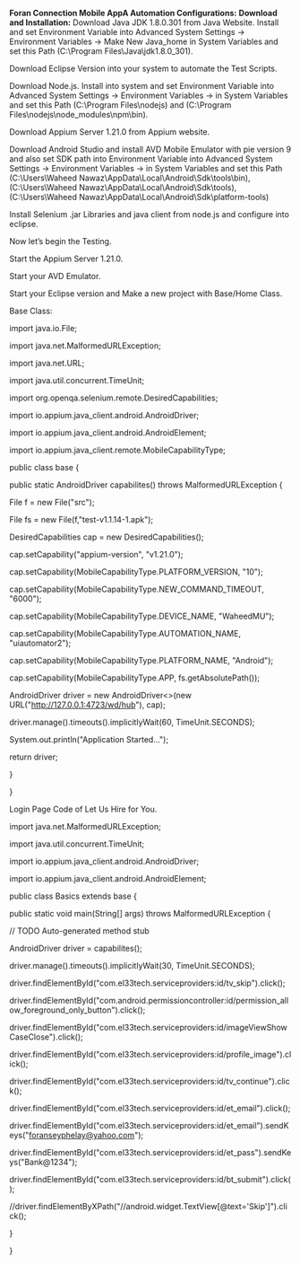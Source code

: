 ****Foran Connection Mobile AppA Automation Configurations:****
**Download and Installation:**
Download Java JDK 1.8.0.301 from Java Website. Install and set Environment Variable into Advanced System Settings → Environment Variables → Make New Java_home in System Variables and set this Path (C:\Program Files\Java\jdk1.8.0_301).

Download Eclipse Version into your system to automate the Test Scripts.

Download Node.js. Install into system and set Environment Variable into Advanced System Settings → Environment Variables → in System Variables and set this Path (C:\Program Files\nodejs) and (C:\Program Files\nodejs\node_modules\npm\bin).

Download Appium Server 1.21.0 from Appium website.

Download Android Studio and install AVD Mobile Emulator with pie version 9 and also set SDK path into Environment Variable into Advanced System Settings → Environment Variables → in System Variables and set this Path (C:\Users\Waheed Nawaz\AppData\Local\Android\Sdk\tools\bin), (C:\Users\Waheed Nawaz\AppData\Local\Android\Sdk\tools), (C:\Users\Waheed Nawaz\AppData\Local\Android\Sdk\platform-tools)

Install Selenium .jar Libraries and java client from node.js and configure into eclipse.

Now let’s begin the Testing.

Start the Appium Server 1.21.0.

Start your AVD Emulator.

Start your Eclipse version and Make a new project with Base/Home Class. 


Base Class:

import java.io.File;

import java.net.MalformedURLException;

import java.net.URL;

import java.util.concurrent.TimeUnit;




import org.openqa.selenium.remote.DesiredCapabilities;




import io.appium.java_client.android.AndroidDriver;

import io.appium.java_client.android.AndroidElement;

import io.appium.java_client.remote.MobileCapabilityType;




public class base {




public static AndroidDriver<AndroidElement> capabilites() throws MalformedURLException {

 

File f = new File("src");

File fs = new File(f,"test-v1.1.14-1.apk");

 

DesiredCapabilities cap = new DesiredCapabilities();

cap.setCapability("appium-version", "v1.21.0");

cap.setCapability(MobileCapabilityType.PLATFORM_VERSION, "10");

cap.setCapability(MobileCapabilityType.NEW_COMMAND_TIMEOUT, "6000");

cap.setCapability(MobileCapabilityType.DEVICE_NAME, "WaheedMU");

cap.setCapability(MobileCapabilityType.AUTOMATION_NAME, "uiautomator2");

cap.setCapability(MobileCapabilityType.PLATFORM_NAME, "Android");

cap.setCapability(MobileCapabilityType.APP, fs.getAbsolutePath());

 

AndroidDriver<AndroidElement> driver = new AndroidDriver<>(new URL("http://127.0.0.1:4723/wd/hub"), cap);

driver.manage().timeouts().implicitlyWait(60, TimeUnit.SECONDS);

 

System.out.println("Application Started...");

 

return driver;

}




}




Login Page Code of Let Us Hire for You.

import java.net.MalformedURLException;

import java.util.concurrent.TimeUnit;




import io.appium.java_client.android.AndroidDriver;

import io.appium.java_client.android.AndroidElement;




public class Basics extends base {




public static void main(String[] args) throws MalformedURLException {

// TODO Auto-generated method stub




AndroidDriver<AndroidElement> driver = capabilites();

driver.manage().timeouts().implicitlyWait(30, TimeUnit.SECONDS);

driver.findElementById("com.el33tech.serviceproviders:id/tv_skip").click();

driver.findElementById("com.android.permissioncontroller:id/permission_allow_foreground_only_button").click();

driver.findElementById("com.el33tech.serviceproviders:id/imageViewShowCaseClose").click();

driver.findElementById("com.el33tech.serviceproviders:id/profile_image").click();

driver.findElementById("com.el33tech.serviceproviders:id/tv_continue").click();

driver.findElementById("com.el33tech.serviceproviders:id/et_email").click();

driver.findElementById("com.el33tech.serviceproviders:id/et_email").sendKeys("foranseyphelay@yahoo.com");

driver.findElementById("com.el33tech.serviceproviders:id/et_pass").sendKeys("Bank@1234");

driver.findElementById("com.el33tech.serviceproviders:id/bt_submit").click();

 

//driver.findElementByXPath("//android.widget.TextView[@text='Skip']").click();

 

}




}
